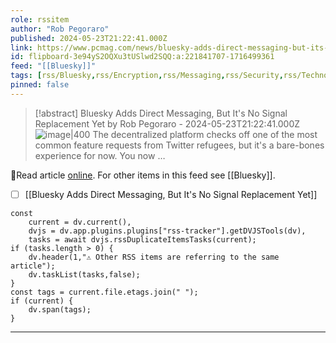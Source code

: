 ```yaml
---
role: rssitem
author: "Rob Pegoraro"
published: 2024-05-23T21:22:41.000Z
link: https://www.pcmag.com/news/bluesky-adds-direct-messaging-but-its-no-signal-replacement-yet
id: flipboard-3e94yS2OQXu3tUSlwd2SQQ:a:221841707-1716499361
feed: "[[Bluesky]]"
tags: [rss/Bluesky,rss/Encryption,rss/Messaging,rss/Security,rss/Technology]
pinned: false
---
```


> [!abstract] Bluesky Adds Direct Messaging, But It's No Signal Replacement Yet by Rob Pegoraro - 2024-05-23T21:22:41.000Z
> <span class="rss-image">![image|400](https://ic-cdn.flipboard.com/pcmag.com/bb8a66a81ff990c2c3b72c2e4bba7d439a38b4e5/_xlarge.jpeg)</span> The decentralized platform checks off one of the most common feature requests from Twitter refugees, but it's a bare-bones experience for now. You now …

🔗Read article [online](https://www.pcmag.com/news/bluesky-adds-direct-messaging-but-its-no-signal-replacement-yet). For other items in this feed see [[Bluesky]].

- [ ] [[Bluesky Adds Direct Messaging, But It's No Signal Replacement Yet]]

~~~dataviewjs
const
    current = dv.current(),
	dvjs = dv.app.plugins.plugins["rss-tracker"].getDVJSTools(dv),
	tasks = await dvjs.rssDuplicateItemsTasks(current);
if (tasks.length > 0) {
	dv.header(1,"⚠ Other RSS items are referring to the same article");
    dv.taskList(tasks,false);
}
const tags = current.file.etags.join(" ");
if (current) {
	dv.span(tags);
}
~~~

- - -
